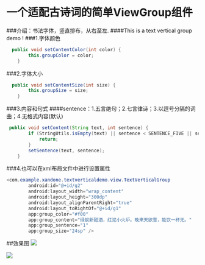 # 一个适配古诗词的简单ViewGroup组件
###介绍：书法字体，竖直排布，从右至左.
####This is a text vertical group demo !
###1.字体颜色
```Java
  public void setContentColor(int color) {
        this.groupColor = color;
    }
```
###2.字体大小
```Java
  public void setContentSize(int size) {
        this.groupSize = size;
    }
```
###3.内容和句式
####sentence：1.五言绝句；2.七言律诗；3.以逗号分隔的词曲；4.无格式内容(默认)
```Java
 public void setContent(String text, int sentence) {
        if (StringUtils.isEmpty(text) || sentence < SENTENCE_FIVE || sentence > SENTENCE_NORMAL) {
            return;
        }
        setSentence(text, sentence);
    }
```
###4.也可以在xml布局文件中进行设置属性
```Java
<com.example.xandone.textverticaldemo.view.TextVerticalGroup
        android:id="@+id/g2"
        android:layout_width="wrap_content"
        android:layout_height="300dp"
        android:layout_alignParentRight="true"
        android:layout_toRightOf="@+id/g1"
        app:group_color="#f00"
        app:group_content="绿蚁新醅酒，红泥小火炉。晚来天欲雪，能饮一杯无。"
        app:group_sentence="1"
        app:group_size="24sp" />
```

##效果图
![](https://github.com/xandone/TextVerticalDemo/blob/master/demo20160907.png)

![](https://github.com/xandone/TextVerticalDemo/blob/master/demo2.png)
